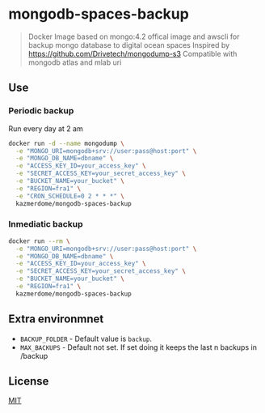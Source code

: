 # mongodb-spaces-backup

> Docker Image based on mongo:4.2 offical image and awscli for backup mongo database to digital ocean spaces
> Inspired by https://github.com/Drivetech/mongodump-s3
> Compatible with mongodb atlas and mlab uri

## Use

### Periodic backup

Run every day at 2 am

```bash
docker run -d --name mongodump \
  -e "MONGO_URI=mongodb+srv://user:pass@host:port" \
  -e "MONGO_DB_NAME=dbname" \
  -e "ACCESS_KEY_ID=your_access_key" \
  -e "SECRET_ACCESS_KEY=your_secret_access_key" \
  -e "BUCKET_NAME=your_bucket" \
  -e "REGION=fra1" \
  -e "CRON_SCHEDULE=0 2 * * *" \
  kazmerdome/mongodb-spaces-backup
```

### Inmediatic backup

```bash
docker run --rm \
  -e "MONGO_URI=mongodb+srv://user:pass@host:port" \
  -e "MONGO_DB_NAME=dbname" \
  -e "ACCESS_KEY_ID=your_access_key" \
  -e "SECRET_ACCESS_KEY=your_secret_access_key" \
  -e "BUCKET_NAME=your_bucket" \
  -e "REGION=fra1" \
  kazmerdome/mongodb-spaces-backup
```

## Extra environmnet

- `BACKUP_FOLDER` - Default value is `backup`.
- `MAX_BACKUPS` - Default not set. If set doing it keeps the last n backups in /backup

## License

[MIT](https://tldrlegal.com/license/mit-license)


